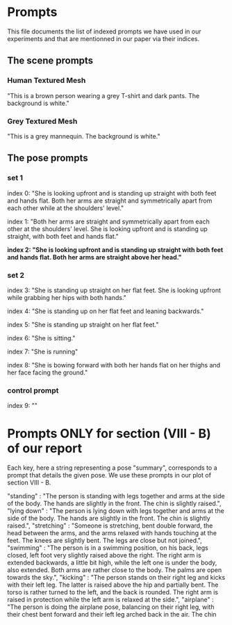 # Prompts

This file documents the list of indexed prompts we have used in our experiments and that are mentionned in our paper via their indices.

## The scene prompts

### Human Textured Mesh

"This is a brown person wearing a grey T-shirt and dark pants. The background is white."

### Grey Textured Mesh

"This is a grey mannequin. The background is white."

## The pose prompts

### set 1

index 0: "She is looking upfront and is standing up straight with both feet and hands flat. Both her arms are straight and symmetrically apart from each other while at the shoulders' level."

index 1: "Both her arms are straight and symmetrically apart from each other at the shoulders' level. She is looking upfront and is standing up straight, with both feet and hands flat."

**index 2: "She is looking upfront and is standing up straight with both feet and hands flat. Both her arms are straight above her head."**

### set 2

index 3: "She is standing up straight on her flat feet. She is looking upfront while grabbing her hips with both hands."

index 4: "She is standing up on her flat feet and leaning backwards."

index 5: "She is standing up straight on her flat feet."

index 6: "She is sitting."

index 7: "She is running"

index 8: "She is bowing forward with both her hands flat on her thighs and her face facing the ground."

### control prompt

index 9: ""

# Prompts ONLY for section (VIII - B) of our report

Each key, here a string representing a pose "summary", corresponds to a prompt that details the given pose. We use these prompts in our plot of section VIII - B.

"standing"    : "The person is standing with legs together and arms at the side of the body. The hands are slightly in the front. The chin is slightly raised.",
 "lying down" : "The person is lying down with legs together and arms at the side of the body. The hands are slightly in the front. The chin is slightly raised.",
 "stretching" :  "Someone is stretching, bent double forward, the head between the arms, and the arms relaxed with hands touching at the feet. The knees are slightly bent. The legs are close but not joined.",
 "swimming"   : "The person is in a swimming position, on his back, legs closed, left foot very slightly raised above the right. The right arm is extended backwards, a little bit high, while the left one is under the body, also extended. Both arms are rather close to the body. The palms are open towards the sky.",
 "kicking"    : "The person stands on their right leg and kicks with their left leg. The latter is raised above the hip and partially bent. The torso is rather turned to the left, and the back is rounded. The right arm is raised in protection while the left arm is relaxed at the side.",
  "airplane"  : "The person is doing the airplane pose, balancing on their right leg, with their chest bent forward and their left leg arched back in the air. The chin 
